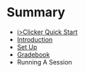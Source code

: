 # Summary

* [i>Clicker Quick Start](README.md)
* [Introduction](intro.md)
* [Set Up](setup.md)
* [Gradebook](gradebook.md)
* Running A Session

